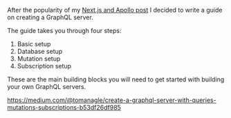 After the popularity of my [Next.js and Apollo post](https://medium.com/@tomanagle/create-a-server-side-rendering-graphql-client-with-next-js-and-apollo-client-acd397f70c64) I decided to write a guide on creating a GraphQL server.

The guide takes you through four steps:
1. Basic setup
2. Database setup
3. Mutation setup
4. Subscription setup

These are the main building blocks you will need to get started with building your own GraphQL servers.

https://medium.com/@tomanagle/create-a-graphql-server-with-queries-mutations-subscriptions-b53df26df985